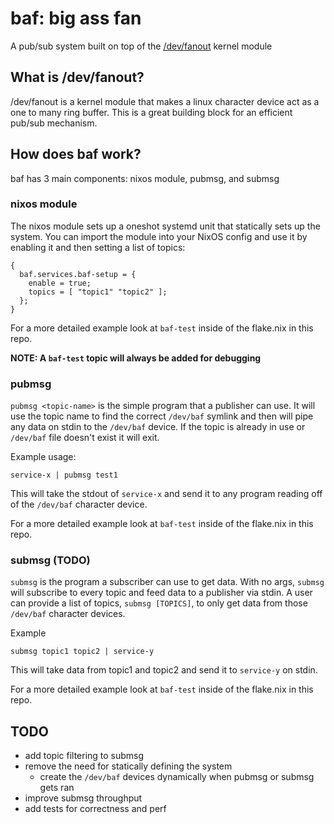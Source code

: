 # baf: big ass fan

A pub/sub system built on top of the
[/dev/fanout](https://github.com/bob-linuxtoys/fanout/tree/master)
kernel module

## What is /dev/fanout?

/dev/fanout is a kernel module that makes a linux character device act
as a one to many ring buffer. This is a great building block for an
efficient pub/sub mechanism.

## How does baf work?

baf has 3 main components: nixos module, pubmsg, and submsg

### nixos module

The nixos module sets up a oneshot systemd unit that statically sets
up the system. You can import the module into your NixOS config and
use it by enabling it and then setting a list of topics:

```
{
  baf.services.baf-setup = {
    enable = true;
    topics = [ "topic1" "topic2" ];
  };
}
```

For a more detailed example look at `baf-test` inside of the flake.nix
in this repo.

**NOTE: A `baf-test` topic will always be added for debugging**

### pubmsg

`pubmsg <topic-name>` is the simple program that a publisher can
use. It will use the topic name to find the correct `/dev/baf` symlink
and then will pipe any data on stdin to the `/dev/baf` device. If the
topic is already in use or `/dev/baf` file doesn't exist it will exit.

Example usage:

``` service-x | pubmsg test1 ```

This will take the stdout of `service-x` and send it to any program
reading off of the `/dev/baf` character device.

For a more detailed example look at `baf-test` inside of the flake.nix
in this repo.

### submsg (TODO)

`submsg` is the program a subscriber can use to get data. With no
args, `submsg` will subscribe to every topic and feed data to a
publisher via stdin. A user can provide a list of topics, `submsg
[TOPICS]`, to only get data from those `/dev/baf` character devices.

Example 
```
submsg topic1 topic2 | service-y
```

This will take data from topic1 and topic2 and send it to `service-y`
on stdin.

For a more detailed example look at `baf-test` inside of the flake.nix
in this repo.


## TODO

- add topic filtering to submsg
- remove the need for statically defining the system
  - create the `/dev/baf` devices dynamically when pubmsg or submsg gets ran
- improve submsg throughput
- add tests for correctness and perf